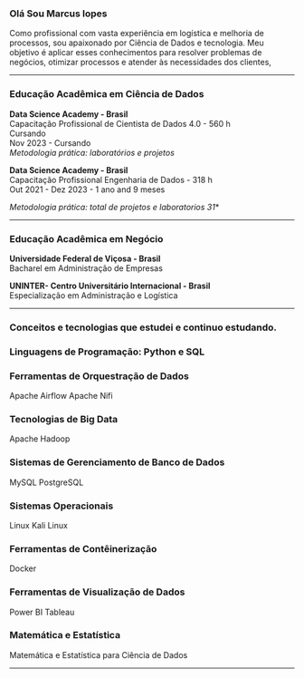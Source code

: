 ### Olá Sou Marcus lopes

Como profissional com vasta experiência em logística e melhoria de processos, sou apaixonado por Ciência de Dados e tecnologia. Meu objetivo é aplicar esses conhecimentos para resolver problemas de negócios, otimizar processos e atender às necessidades dos clientes,

<hr size =7>

### Educação Acadêmica em Ciência de Dados

**Data Science Academy - Brasil**\
Capacitação Profissional de Cientista de Dados 4.0 - 560 h \
Cursando\
Nov 2023 - Cursando\
*Metodologia prática: laboratórios e projetos*

**Data Science Academy - Brasil**\
Capacitação Profissional Engenharia de Dados - 318 h \
Out 2021 - Dez 2023 - 1 ano and 9 meses 

*Metodologia prática: total de projetos e laboratorios 31**

<hr size =7>

### Educação Acadêmica em Negócio

**Universidade Federal de Viçosa - Brasil** \
Bacharel em Administração de Empresas

**UNINTER- Centro Universitário Internacional - Brasil**\
Especialização em Administração e Logística

<hr size = 7>
  
### Conceitos e tecnologias que estudei e continuo estudando.

### Linguagens de Programação: Python e SQL

### Ferramentas de Orquestração de Dados
Apache Airflow
Apache Nifi

### Tecnologias de Big Data
Apache Hadoop

### Sistemas de Gerenciamento de Banco de Dados
MySQL
PostgreSQL

### Sistemas Operacionais
Linux
Kali Linux

### Ferramentas de Contêinerização
Docker

### Ferramentas de Visualização de Dados
Power BI
Tableau

### Matemática e Estatística
Matemática e Estatística para Ciência de Dados
<hr size =7>

